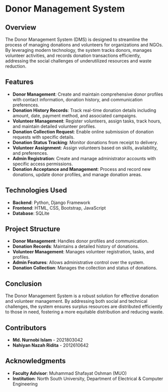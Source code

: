 # Donor Management System

## Overview

The Donor Management System (DMS) is designed to streamline the process of managing donations and volunteers for organizations and NGOs. By leveraging modern technology, the system tracks donors, manages volunteer activities, and records donation transactions efficiently, addressing the social challenges of underutilized resources and waste reduction.

## Features

- **Donor Management**: Create and maintain comprehensive donor profiles with contact information, donation history, and communication preferences.
- **Donation History Records**: Track real-time donation details including amount, date, payment method, and associated campaigns.
- **Volunteer Management**: Register volunteers, assign tasks, track hours, and maintain detailed volunteer profiles.
- **Donation Collection Request**: Enable online submission of donation requests with specific details.
- **Donation Status Tracking**: Monitor donations from receipt to delivery.
- **Volunteer Assignment**: Assign volunteers based on skills, availability, and preferences.
- **Admin Registration**: Create and manage administrator accounts with specific access permissions.
- **Donation Acceptance and Management**: Process and record new donations, update donor profiles, and manage donation areas.

## Technologies Used

- **Backend**: Python, Django Framework
- **Frontend**: HTML, CSS, Bootstrap, JavaScript
- **Database**: SQLite

## Project Structure

- **Donor Management**: Handles donor profiles and communication.
- **Donation Records**: Maintains a detailed history of donations.
- **Volunteer Management**: Manages volunteer registration, tasks, and profiles.
- **Admin Features**: Allows administrative control over the system.
- **Donation Collection**: Manages the collection and status of donations.

## Conclusion

The Donor Management System is a robust solution for effective donation and volunteer management. By addressing both social and technical challenges, the system ensures surplus resources are distributed efficiently to those in need, fostering a more equitable distribution and reducing waste.

## Contributors

- **Md. Nurnobi Islam** - 2021803042
- **Nahiyan Nazah Ridita** - 2012610642

## Acknowledgments

- **Faculty Advisor**: Muhammad Shafayat Oshman (MUO)
- **Institution**: North South University, Department of Electrical & Computer Engineering
